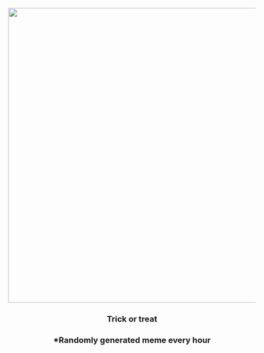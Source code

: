 <p align="center">
        <img src="https://i.redd.it/9bnrjfg6s8r91.gif" width="600" height="600">
        </p>
        <h3 align="center">Trick or treat</h3>
        <h3 align="center">*Randomly generated meme every hour</h3>
    